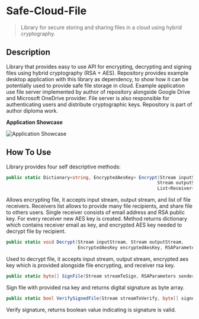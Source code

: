 # Safe-Cloud-File

>Library for secure storing and sharing files in a cloud using hybrid cryptography.

## Description

Library that provides easy to use API for encrypting, decrypting and signing files using hybrid cryptography (RSA + AES).
Repository provides example desktop application with this library as dependency, to show how it can be potentially used to provide safe file storage in cloud.
Example application use file server implemented by author of repository alongside Google Drive and Microsoft OneDrive provider.
File server is also responsible for authenticating users and distribute cryptographic keys.
Repository is part of author diploma work.

**Application Showcase**

![Application Showcase](http://g.recordit.co/YfzWs24djo.gif)

## How To Use
Library provides four self descriptive methods:

 ```csharp
public static Dictionary<string, EncryptedAesKey> Encrypt(Stream inputStream, 
                                                          Stream outputStream, 
                                                          List<Receiver> receiversList)
```

Allows encrypting file, it accepts input stream, output stream, and list of file receivers. Receivers list allows to provide many file recipients,
and share file to others users. Single receiver consists of email address and RSA public key. For every receiver new AES key is created. 
Method returns dictionary which contains receiver email as key, and encrypted AES key needed to decrypt file by recipient.

```csharp
public static void Decrypt(Stream inputStream, Stream outputStream, 
                           EncryptedAesKey encryptedAesKey, RSAParameters receiverKey)
```
Used to decrypt file, it accepts input stream, output stream, encrypted aes key which is provided alongside file encrypting, and receiver rsa key.

```csharp
public static byte[] SignFile(Stream streamToSign, RSAParameters senderKey)
```
Sign file with provided rsa key and returns digital signature as byte array.

```csharp
public static bool VerifySignedFile(Stream streamToVerify, byte[] signedBytes, RSAParameters senderKey)
```

Verify signature, returns boolean value indicating is signature is valid.
